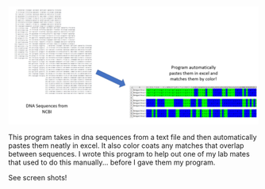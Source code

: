 ![](dnaColorMatch.PNG)

This program takes in dna sequences from a text file and then automatically pastes them
neatly in excel. It also color coats any matches that overlap between sequences.
I wrote this program to help out one of my lab mates that used to do this manually... before I gave them
my program.

See screen shots!
